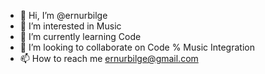 - 👋 Hi, I’m @ernurbilge
- 👀 I’m interested in Music
- 🌱 I’m currently learning Code
- 💞️ I’m looking to collaborate on Code % Music Integration
- 📫 How to reach me ernurbilge@gmail.com

<!---
ernurbilge/ernurbilge is a ✨ special ✨ repository because its `README.md` (this file) appears on your GitHub profile.
You can click the Preview link to take a look at your changes.
--->
